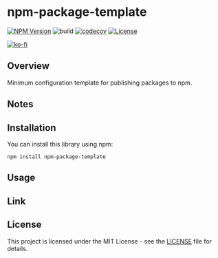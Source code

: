 # npm-package-template

[![NPM Version](https://img.shields.io/npm/v/npm-package-template?logo=npm)](https://www.npmjs.com/package/npm-package-template)
![build](https://github.com/ryohidaka/npm-package-template/workflows/Build/badge.svg)
[![codecov](https://codecov.io/gh/ryohidaka/npm-package-template/graph/badge.svg?token=RHP9TB2F51)](https://codecov.io/gh/ryohidaka/npm-package-template)
[![License](https://img.shields.io/badge/license-MIT-blue.svg)](https://opensource.org/licenses/MIT)

[![ko-fi](https://ko-fi.com/img/githubbutton_sm.svg)](https://ko-fi.com/B0B6TVH92)

## Overview

Minimum configuration template for publishing packages to npm.

## Notes

## Installation

You can install this library using npm:

```shell
npm install npm-package-template
```

## Usage

## Link

## License

This project is licensed under the MIT License - see the [LICENSE](LICENSE) file for details.
